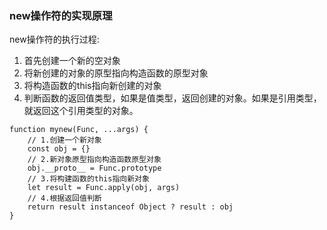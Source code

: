 ### new操作符的实现原理
new操作符的执行过程:
1. 首先创建一个新的空对象
2. 将新创建的对象的原型指向构造函数的原型对象
3. 将构造函数的this指向新创建的对象
4. 判断函数的返回值类型，如果是值类型，返回创建的对象。如果是引用类型，就返回这个引用类型的对象。

```
function mynew(Func, ...args) {
    // 1.创建一个新对象
    const obj = {}
    // 2.新对象原型指向构造函数原型对象
    obj.__proto__ = Func.prototype
    // 3.将构建函数的this指向新对象
    let result = Func.apply(obj, args)
    // 4.根据返回值判断
    return result instanceof Object ? result : obj
}
```